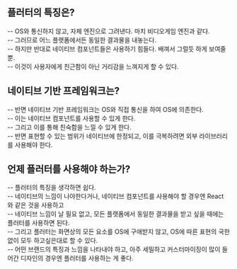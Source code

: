 

## 플러터의 특징은?

-- OS와 통신하지 않고, 자체 엔진으로 그려낸다. 마치 비디오게임 엔진과 같다.  
-- 그러므로 어느 플랫폼에서든 동일한 결과물을 내놓는다.  
-- 하지만 반대로 네이티브 컴포넌트들은 사용하기 힘들다. 배껴서 그럴듯 하게 보여줄 뿐.  
-- 이것이 사용자에게 친근함이 아닌 거리감을 느껴지게 할 수 있다.  


## 네이티브 기반 프레임워크는?  

-- 반면 네이티브 기반 프레임워크는 OS와 직접 통신을 하여 OS에 의존한다.  
-- 이는 네이티브 컴포넌트를 사용할 수 있게 한다.  
-- 그리고 이를 통해 친숙함을 느낄 수 있게 한다.  
-- 반면 표현할 수 있는 범위가 네이티브에 한정되고, 이를 극복하려면 외부 라이브러리를 사용해야 한다.  


## 언제 플러터를 사용해야 하는가?  

-- 플러터의 특징을 생각하면 쉽다.  
-- 네이티브의 느낌이 나야한다거나, 네이티브 컴포넌트를 사용해야 할 경우엔 React 와 같은 것을 사용하고  
-- 네이티브 느낌이 날 필요 없고, 모든 플랫폼에서 동일한 결과물을 받고 싶을 때에는 플러터를 사용하면 된다.  
-- 그리고 플러터는 화면상의 모든 요소를 OS에 구애받지 않고, OS에 따른 표현의 국한 없이 모두 하고싶은대로 할 수 있다.  
-- 어떤 브랜드의 특징과 느낌을 나타내야 하고, 아주 세밀하고 커스터마이징이 많이 들어간 디자인의 경우엔 플러터를 사용하는 게 좋다.  